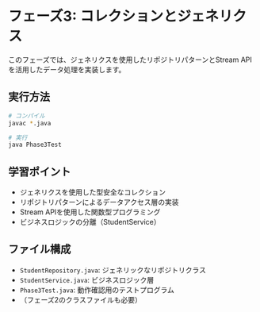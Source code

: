 # フェーズ3: コレクションとジェネリクス

このフェーズでは、ジェネリクスを使用したリポジトリパターンとStream APIを活用したデータ処理を実装します。

## 実行方法

```bash
# コンパイル
javac *.java

# 実行
java Phase3Test
```

## 学習ポイント

- ジェネリクスを使用した型安全なコレクション
- リポジトリパターンによるデータアクセス層の実装
- Stream APIを使用した関数型プログラミング
- ビジネスロジックの分離（StudentService）

## ファイル構成

- `StudentRepository.java`: ジェネリックなリポジトリクラス
- `StudentService.java`: ビジネスロジック層
- `Phase3Test.java`: 動作確認用のテストプログラム
- （フェーズ2のクラスファイルも必要）